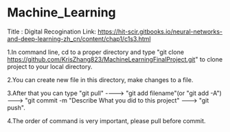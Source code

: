 # Machine_Learning


Title : Digital Recogination
Link: https://hit-scir.gitbooks.io/neural-networks-and-deep-learning-zh_cn/content/chap1/c1s3.html

1.In command line, cd to a proper directory and type "git clone https://github.com/KrisZhang823/MachineLearningFinalProject.git" to clone project to your local directory.

2.You can create new file in this directory, make changes to a file.

3.After that you can type "git pull" ----> "git add filename"(or "git add -A")   ---> "git commit -m "Describe What you did to this project"  ---> "git push".

4.The order of command is very important, please pull before commit.
